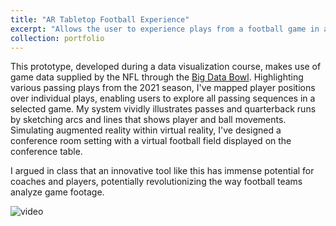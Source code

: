 ```yaml
---
title: "AR Tabletop Football Experience"
excerpt: "Allows the user to experience plays from a football game in augmented reality on a table<br/><img src='/images/FootballAR.png'>"
collection: portfolio
---
```


This prototype, developed during a data visualization course, makes use of game data supplied by the NFL through the [Big Data Bowl](https://www.kaggle.com/competitions/nfl-big-data-bowl-2023). Highlighting various passing plays from the 2021 season, I've mapped player positions over individual plays, enabling users to explore all passing sequences in a selected game. My system vividly illustrates passes and quarterback runs by sketching arcs and lines that shows player and ball movements. Simulating augmented reality within virtual reality, I've designed a conference room setting with a virtual football field displayed on the conference table.

I argued in class that an innovative tool like this has immense potential for coaches and players, potentially revolutionizing the way football teams analyze game footage.

![video](https://github.com/LoganLane/LoganLane.github.io/assets/34287344/6aecd489-ff53-4632-8b39-902ac085826c)


